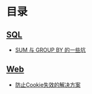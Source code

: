# 目录

## [SQL](https://github.com/adamearthhuang/blog/labels/SQL)
* [SUM 与 GROUP BY 的一些坑](https://github.com/adamearthhuang/blog/issues/2)

## [Web](https://github.com/adamearthhuang/blog/labels/Web)
* [防止Cookie失效的解决方案](https://github.com/adamearthhuang/blog/issues/1)